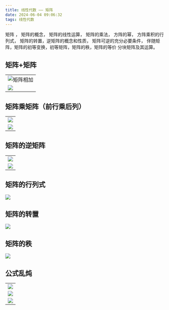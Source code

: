 ```yaml
---
title: 线性代数 —— 矩阵
date: 2024-06-04 09:06:32
tags: 线性代数
---
```


矩阵 ， 矩阵的概念， 矩阵的线性运算， 矩阵的乘法， 方阵的幂， 方阵乘积的行列式， 矩阵的转置，逆矩阵的概念和性质， 矩阵可逆的充分必要条件， 伴随矩阵，矩阵的初等变换，初等矩阵，矩阵的秩，矩阵的等价 分块矩阵及其运算。 


## 矩阵+矩阵



| |
| :------ | 
|![矩阵相加](pic/xxds-jz1.png)|
|![](pic/xxds-jz2.png)|

## 矩阵乘矩阵（前行乘后列）


| |
| :------ | 
|![](pic/xxds-jz3.png)|
|![](pic/xxds-jz4.jpg)|

## 矩阵的逆矩阵


| |
| :------ | 
|![](pic/xxds-jz5.jpg)|
|![](pic/xxds-jz6.jpg)|

## 矩阵的行列式 

![](pic/xxds-jz7.jpg)

## 矩阵的转置
![](pic/xxds-jz8.jpg)

## 矩阵的秩
![](pic/xxds-jz9.jpg)

## 公式乱炖

| |
| :------ | 
|![](pic/xxds-jz10.jpg)|
|![](pic/xxds-jz11.jpg)|
|![](pic/xxds-jz12.jpg)|